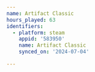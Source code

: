 ```yaml
---
name: Artifact Classic
hours_played: 63
identifiers:
  - platform: steam
    appid: '583950'
    name: Artifact Classic
    synced_on: '2024-07-04'

---
```

